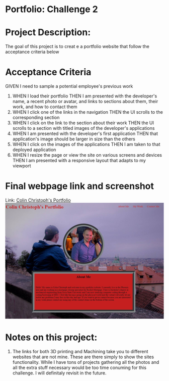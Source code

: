 # Portfolio: Challenge 2

# Project Description:
The goal of this project is to creat e a portfolio website that follow the acceptance criteria below

# Acceptance Criteria
GIVEN I need to sample a potential employee's previous work
1. WHEN I load their portfolio
THEN I am presented with the developer's name, a recent photo or avatar, and links to sections about them, their work, and how to contact them
2. WHEN I click one of the links in the navigation
THEN the UI scrolls to the corresponding section
3. WHEN I click on the link to the section about their work
THEN the UI scrolls to a section with titled images of the developer's applications
4. WHEN I am presented with the developer's first application
THEN that application's image should be larger in size than the others
5. WHEN I click on the images of the applications
THEN I am taken to that deployed application
6. WHEN I resize the page or view the site on various screens and devices
THEN I am presented with a responsive layout that adapts to my viewport

# Final webpage link and screenshot
Link: [Colin Christoph's Portfolio](https://colinc27.github.io/PortfolioChallenge2/)
![webpagescreenshot](./assets/images/webpagesceenshot.JPG "Final Webpage")


# Notes on this project:
1. The links for both 3D printing and Machining take you to different websites that are not mine. These are there simply to show the sites functionality. While I have tons of projects gathering all the photos and all the extra stuff necessary would be too time conuming for this challenge. I will definitaly revisit in the future.

